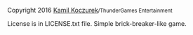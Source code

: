Copyright 2016 <u>Kamil Koczurek</u><small>/ThunderGames Entertainment</small>

License is in LICENSE.txt file.
Simple brick-breaker-like game.
